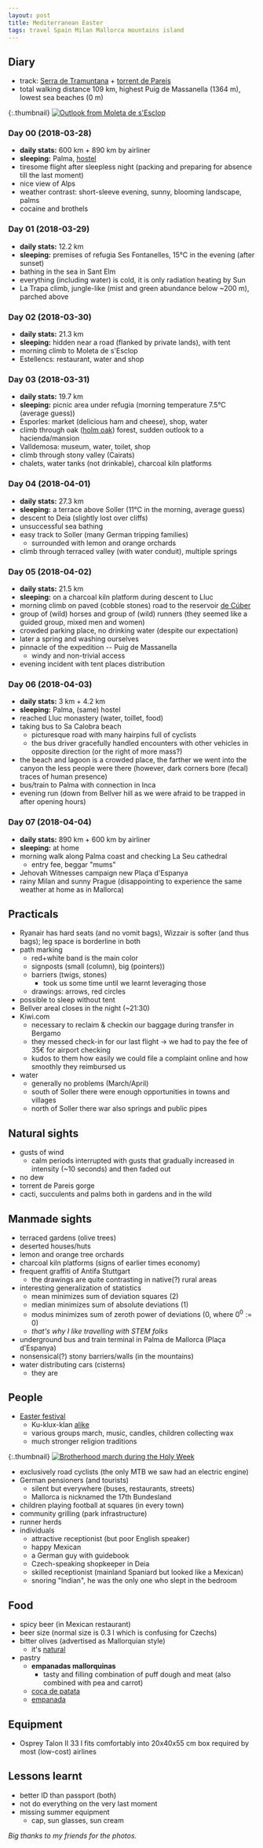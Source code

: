 ```yaml
---
layout: post
title: Mediterranean Easter
tags: travel Spain Milan Mallorca mountains island
---
```


## Diary

  * track: [Serra de Tramuntana](https://en.mapy.cz/s/2zEX4) + [torrent de Pareis](https://en.mapy.cz/s/2zEVC)
  * total walking distance 109 km, highest Puig de Massanella (1364 m), lowest sea beaches (0 m)

{:.thumbnail}
[![Outlook from Moleta de s'Esclop](/resources/mallorca-scenery.jpg)](/resources/mallorca-scenery.jpg)

### Day 00 (2018-03-28)

  * **daily stats:** 600 km + 890 km by airliner
  * **sleeping:** Palma, [hostel](https://wehostelpalma.com/)
  * tiresome flight after sleepless night (packing and preparing for absence till the last moment)
  * nice view of Alps
  * weather contrast: short-sleeve evening, sunny, blooming landscape, palms
  * cocaine and brothels


### Day 01 (2018-03-29)

  * **daily stats:** 12.2 km
  * **sleeping:** premises of refugia Ses Fontanelles, 15°C in the evening (after sunset)
  * bathing in the sea in Sant Elm
  * everything (including water) is cold, it is only radiation heating by Sun
  * La Trapa climb, jungle-like (mist and green abundance below ~200 m), parched above

### Day 02 (2018-03-30)

  * **daily stats:** 21.3 km
  * **sleeping:** hidden near a road (flanked by private lands), with tent
  * morning climb to Moleta de s'Esclop
  * Estellencs: restaurant, water and shop

### Day 03 (2018-03-31)

  * **daily stats:** 19.7 km
  * **sleeping:** picnic area under refugia (morning temperature 7.5°C (average guess))
  * Esporles: market (delicious ham and cheese), shop, water
  * climb through oak ([holm oak](https://en.wikipedia.org/wiki/Quercus_ilex)) forest, sudden outlook to a hacienda/mansion
  * Valldemosa: museum, water, toilet, shop
  * climb through stony valley (Cairats)
  * chalets, water tanks (not drinkable), charcoal kiln platforms

### Day 04 (2018-04-01)

  * **daily stats:** 27.3 km
  * **sleeping:** a terrace above Soller (11°C in the morning, average guess)
  * descent to Deia (slightly lost over cliffs)
  * unsuccessful sea bathing
  * easy track to Soller (many German tripping families)
    * surrounded with lemon and orange orchards
  * climb through terraced valley (with water conduit), multiple springs

### Day 05 (2018-04-02)

  * **daily stats:** 21.5 km
  * **sleeping:** on a charcoal kiln platform during descent to Lluc
  * morning climb on paved (cobble stones) road to the reservoir [de Cúber](https://en.wikipedia.org/wiki/C%C3%BAber)
  * group of (wild) horses and group of (wild) runners (they seemed like a
    guided group, mixed men and women)
  * crowded parking place, no drinking water (despite our expectation)
  * later a spring and washing ourselves
  * pinnacle of the expedition -- Puig de Massanella
    * windy and non-trivial access
  * evening incident with tent places distribution

### Day 06 (2018-04-03)

  * **daily stats:** 3 km + 4.2 km
  * **sleeping:** Palma, (same) hostel
  * reached Lluc monastery (water, toillet, food)
  * taking bus to Sa Calobra beach
    * picturesque road with many hairpins full of cyclists
    * the bus driver gracefully handled encounters with other vehicles in
      opposite direction (or the right of more mass?)
  * the beach and lagoon is a crowded place, the farther we went into the
    canyon the less people were there (however, dark corners bore (fecal)
    traces of human presence)
  * bus/train to Palma with connection in Inca
  * evening run (down from Bellver hill as we were afraid to be trapped in after opening hours)
    

### Day 07 (2018-04-04)

  * **daily stats:** 890 km + 600 km by airliner
  * **sleeping:** at home
  * morning walk along Palma coast and checking La Seu cathedral
    * entry fee, beggar "mums"
  * Jehovah Witnesses campaign new Plaça d'Espanya
  * rainy Milan and sunny Prague (disappointing to experience the same weather
    at home as in Mallorca)


## Practicals

* Ryanair has hard seats (and no vomit bags), Wizzair is softer (and thus bags); leg space is borderline in both
* path marking
  * red+white band is the main color
  * signposts (small (column), big (pointers))
  * barriers (twigs, stones)
    * took us some time until we learnt leveraging those
  * drawings: arrows, red circles
* possible to sleep without tent
* Bellver areal closes in the night (~21:30)
* Kiwi.com
  * necessary to reclaim & checkin our baggage during transfer in Bergamo
  * they messed check-in for our last flight -> we had to pay the fee of 35€ for airport checking
  * kudos to them how easily we could file a complaint online and how smoothly they reimbursed us
* water
  * generally no problems (March/April)
  * south of Soller there were enough opportunities in towns and villages
  * north of Soller there war also springs and public pipes

## Natural sights

* gusts of wind
  * calm periods interrupted with gusts that gradually increased in intensity (~10 seconds) and then faded out
* no dew
* torrent de Pareis gorge
* cacti, succulents and palms both in gardens and in the wild

## Manmade sights

* terraced gardens (olive trees)
* deserted houses/huts
* lemon and orange tree orchards
* charcoal kiln platforms (signs of earlier times economy)
* frequent graffiti of Antifa Stuttgart
  * the drawings are quite contrasting in native(?) rural areas
* interesting generalization of statistics
  * mean minimizes sum of deviation squares (2)
  * median minimizes sum of absolute deviations (1)
  * modus minimizes sum of zeroth power of deviations (0, where $0^0 := 0$)
  * *that's why I like travelling with STEM folks*
* underground bus and train terminal in Palma de Mallorca (Plaça d'Espanya)
* nonsensical(?) stony barriers/walls (in the mountains)
* water distributing cars (cisterns)
  * they are

## People

* [Easter festival](https://en.wikipedia.org/wiki/Holy_Week_in_Spain)
  * Ku-klux-klan [alike](https://en.wikipedia.org/wiki/Capirote)
  * various groups march, music, candles, children collecting wax
  * much stronger religion traditions

{:.thumbnail}
[![Brotherhood march during the Holy Week](/resources/mallorca-brotherhood.jpg)](/resources/mallorca-brotherhood.jpg)

* exclusively road cyclists (the only MTB we saw had an electric engine)
* German pensioners (and tourists)
  * silent but everywhere (buses, restaurants, streets)
  * Mallorca is nicknamed the 17th Bundesland
* children playing football at squares (in every town)
* community grilling (park infrastructure)
* runner herds
* individuals 
  * attractive receptionist (but poor English speaker)
  * happy Mexican 
  * a German guy with guidebook
  * Czech-speaking shopkeeper in Deia
  * skilled receptionist (mainland Spaniard but looked like a Mexican)
  * snoring "Indian", he was the only one who slept in the bedroom

## Food

* spicy beer (in Mexican restaurant)
* beer size (normal size is 0.3 l which is confusing for Czechs)
* bitter olives (advertised as Mallorquian style)
  * it's [natural](https://en.wikipedia.org/wiki/Oleuropein)
* pastry
  * **empanadas mallorquinas**
    * tasty and filling combination of puff dough and meat (also combined with pea and carrot)
  * [coca de patata](https://ca.wikipedia.org/wiki/Coca_de_patata)
  * [empanada](https://en.wikipedia.org/wiki/Empanada)

## Equipment

* Osprey Talon II 33 l fits comfortably into 20x40x55 cm box required by most (low-cost) airlines

## Lessons learnt

* better ID than passport (both)
* not do everything on the very last moment
* missing summer equipment
  * cap, sun glasses, sun cream

*Big thanks to my friends for the photos.*
